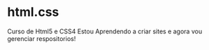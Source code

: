 # html.css
 Curso de Html5 e CSS4
Estou Aprendendo a criar sites e agora vou gerenciar respositorios!
